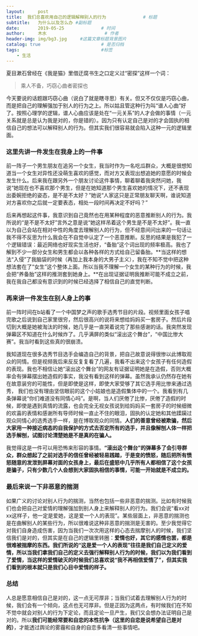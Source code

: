 ```yaml
---
layout:     post   				    
title:  我们总喜欢用自己的逻辑解释别人的行为				# 标题
subtitle:   为什么以及怎么办 #副标题
date:       2019-05-25 				# 时间
author:     木水 						# 作者
header-img: img/bg3.jpg 	#这篇文章标题背景图片
catalog: true 						# 是否归档
tags:								#标签
    - 生活
---
```


夏目漱石曾经在《我是猫》里借迂腐书生之口定义过“密探”这样一个词：

> 乘人不备，巧窃心曲者密探也

今天要说的话题跟巧窃心曲（说白了就是瞎寻思）有关。但又不仅仅是巧窃心曲，而是把自己的理解强加于别人的行为之上。所以姑且管这种行为叫“谱人心曲”好了。按照心理学的逻辑，谱人心曲应该是处在“一元关系”的人才会做的事情（一元关系就是总是认为我是对的，你是错的）。因为只有认定自己是对的才会固执的相信自己的想法可以解释别人的行为。但其实我们很容易就会陷入这种一元的逻辑里面。

### 这里先讲一件发生在我身上的一件事

前一阵子一个男生朋友在追另一个女生，我当时作为一名吃瓜群众，大概是很想知道当一个女生对异性还没萌生喜欢的感觉，而对方又表现出想追她的意愿的时候会发生什么。后来我在跟另外一个朋友讨论这件事情，聊着聊着我突然问她，我说“她现在也不喜欢那个男生，但是在她知道那个男生喜欢她的情况下，还不表现出委婉拒绝的姿态，是不是不太好？”她说“人家这只是正常朋友聊天啊，谁说知道对方喜欢你之后就一定要表态，相处一段时间再决定不好吗？”

后来再想起这件事，我意识到自己竟然也在用某种程度的恶意推断别人的行为。我所说的“是不是不太好”言外之意是说“她这样吊着这个男生是不是不太好”。我一直以为自己会站在相对中性的角度去理解别人的行为，但不经意间问出来的一句话让我不得不反思为什么我会在不自觉中认定了一个恶意推断。反思的结果是我犯了一个逻辑错误：最近网络也好现实生活也好，“备胎”这个词出现的频率极高。我也了解到不少一部分女生和男生都会以各种各样的方式给自己留备胎。**当这样的想法“入侵”了我脑袋的时候（再加上我本身的大男子主义），我在不知不觉中把这种想法套在了“女生”这个整体上面。所以当我不理解一个女生的某种行为的时候，我会把“养备胎”这样的推测套到她身上。**在出现证据证明我推断可能不成立之前，我在我自己都没有意识到的时候已经选择了相信自己的直觉判断。

### 再来讲一件发生在别人身上的事

前一阵时间在b站看了一个中国梦之声的歌手选秀节目的片段。视频里面女孩子唱完歌之后说到自己家里很穷，然后很高兴的说将来想给妈妈买一套房子。然后片段切到大概是她被淘汰的时候，她几乎是一直哭着说完了那些感谢的话。我突然发现弹幕区不知道在什么时候炸了。几乎满屏的类似“滚出这个舞台”，“中国比惨大赛”。我当时看到这些真的很崩溃。

我知道现在很多选秀节目选手会编造自己的背景，把自己故意说得很惨以此博取观众的同情。但是视频我后来反反复复看了几遍，我看不出来这个女孩子有任何造假的表现。我也不相信让她“滚出这个舞台”的网友有证据证明她是在造假，否则大概率会有弹幕摆出她造假的事实，我没有看到这样的弹幕。虽然我承认仍然存在她有在故意装穷的可能性，但是即使是这样，即使大家受够了其它选手用比惨来通过选秀， 我们也没有理由坚信眼前的这个小姑娘也是造假集体中的一个。我看到有几条弹幕说“你们难道没有同情心吗”。是啊，当人们厌倦了比惨，厌倦了造假的时候，即使是遇到真情的流露，也会完全无视女孩说到给妈妈买一套房子的时候细微的欢喜的表情和感谢所有导师时候一直止不住的眼泪，固执的认定她和其他蹂躏过观众同情心的选秀选手一样，是在博取观众的同情。**人们的善意曾经被欺骗，然后大家用一种接近病态的自我保护的方式去否定所有的选手，并且像解刨人体一样把选手解刨，试图讨论清楚她是不是真的在骗人。**

我觉得这是一件可以用恐怖来形容的事情。**“滚出这个舞台”的弹幕多了会引导群众，群众想起了之前对选手的信任曾经被轻易践踏，于是变的愤怒，随后把所有愤怒随意的发泄到屏幕对面的女孩身上，最后在盛怒中几乎所有人都相信了这个女孩是骗子，只有少数几个人会想到大家固执相信的事情，可能一开始就是不成立的。**

### 最后来说一下非恶意的揣测

如果广义的讨论对别人行为的揣测，当然也包括一些非恶意的揣测。比如有时候我们也会把自己对爱情的理解强加到别人身上来解释别人的行为。我们会说“看xx对xx这样子，他一定是爱她，这是爱一个人的表现”。某些层面上，非恶意的揣测也是在曲解别人的某些行为，所以很难说这种非恶意的揣测是无害的。至少我觉得它对我们自身造成伤害，因为当我们一次次用这样的心态去揣摩别人的时候，我们坚信我们是对的，但其实是在自己的逻辑里转圈：**爱情也好，其它的感情也罢，都是很难被揣摩的东西。我们所说的“这是爱一个人的表现”往往是我们自己定义的爱情，所以当我们拿我们自己的定义去强行解释别人行为的时候，我们以为我们看到了爱情，当这样的爱情破灭的时候我们总喜欢说“我不再相信爱情了”，但其实我们看到的根本就只是我们心目中爱情的样子。**

### 总结
人总是愿意相信自己是对的，这一点无可厚非；当我们试着去理解别人行为的时候，我们会有一个倾向，这点也无可厚非。但是正因为这两点，有时候我们在不知不觉中就会对别人的行为下定论，而且定论一旦产生，我们又会想办法证明自己是对的。所以**我们可能经常要和自恋的本性抗争（这里的自恋是说希望自己是对的）**，才能透过舆论的雾霾和自身的自恋多看清一些事情吧。

